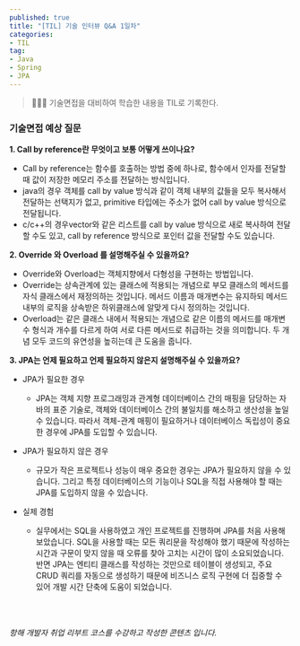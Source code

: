```yaml
---
published: true
title: "[TIL] 기술 인터뷰 Q&A 1일차"
categories: 
- TIL
tag:
- Java
- Spring
- JPA
---
```

> 👩🏻‍💻 기술면접을 대비하여 학습한 내용을 TIL로 기록한다.

### 기술면접 예상 질문
**1. Call by reference란 무엇이고 보통 어떻게 쓰이나요?**
  * Call by reference는 함수를 호출하는 방법 중에 하나로, 함수에서 인자를 전달할 때 값이 저장한 메모리 주소를 전달하는 방식입니다. 
  * java의 경우 객체를 call by value 방식과 같이 객체 내부의 값들을 모두 복사해서 전달하는 선택지가 없고, primitive 타입에는 주소가 없어 call by value 방식으로 전달됩니다. 
  * c/c++의 경우vector와 같은 리스트를 call by value 방식으로 새로 복사하여 전달할 수도 있고, call by reference 방식으로 포인터 값을 전달할 수도 있습니다.

**2. Override 와 Overload 를 설명해주실 수 있을까요?**
  * Override와 Overload는 객체지향에서 다형성을 구현하는 방법입니다. 
  * Override는 상속관계에 있는 클래스에 적용되는 개념으로 부모 클래스의 메서드를 자식 클래스에서 재정의하는 것입니다. 메서드 이름과 매개변수는 유지하되 메서드 내부의 로직을 상속받은 하위클래스에 알맞게 다시 정의하는 것입니다. 
  * Overload는 같은 클래스 내에서 적용되는 개념으로 같은 이름의 메서드를 매개변수 형식과 개수를 다르게 하여 서로 다른 메서드로 취급하는 것을 의미합니다. 두 개념 모두 코드의 유연성을 높히는데 큰 도움을 줍니다. 

**3. JPA는 언제 필요하고 언제 필요하지 않은지 설명해주실 수 있을까요?**
- JPA가 필요한 경우 
  - JPA는 객체 지향 프로그래밍과 관계형 데이터베이스 간의 매핑을 담당하는 자바의 표준 기술로, 객체와 데이터베이스 간의 불일치를 해소하고 생산성을 높일 수 있습니다. 따라서 객체-관계 매핑이 필요하거나 데이터베이스 독립성이 중요한 경우에 JPA를 도입할 수 있습니다.

- JPA가 필요하지 않은 경우 
  - 규모가 작은 프로젝트나 성능이 매우 중요한 경우는 JPA가 필요하지 않을 수 있습니다. 그리고 특정 데이터베이스의 기능이나 SQL을 직접 사용해야 할 때는 JPA를 도입하지 않을 수 있습니다.

- 실제 경험 
  - 실무에서는 SQL을 사용하였고 개인 프로젝트를 진행하며 JPA를 처음 사용해보았습니다. SQL을 사용할 때는 모든 쿼리문을 작성해야 했기 때문에 작성하는 시간과 구문이 맞지 않을 때 오류를 찾아 고치는 시간이 많이 소요되었습니다. 반면 JPA는 엔티티 클래스를 작성하는 것만으로 테이블이 생성되고, 주요 CRUD 쿼리를 자동으로 생성하기 때문에 비즈니스 로직 구현에 더 집중할 수 있어 개발 시간 단축에 도움이 되었습니다.


<br />
<br />

_항해 개발자 취업 리부트 코스를 수강하고 작성한 콘텐츠 입니다._